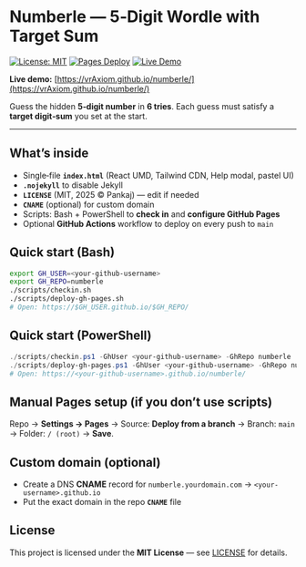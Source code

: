 # Numberle — 5‑Digit Wordle with Target Sum

[![License: MIT](https://img.shields.io/badge/License-MIT-yellow.svg)](LICENSE)
[![Pages Deploy](https://github.com/vrAxiom/numberle/actions/workflows/pages.yml/badge.svg)](https://github.com/vrAxiom/numberle/actions/workflows/pages.yml)
[![Live Demo](https://img.shields.io/badge/demo-live-brightgreen.svg)](https://vrAxiom.github.io/numberle/)

**Live demo:** [https://vrAxiom.github.io/numberle/](https://vrAxiom.github.io/numberle/)

Guess the hidden **5‑digit number** in **6 tries**. Each guess must satisfy a **target digit‑sum** you set at the start.

---

## What’s inside

* Single‑file **`index.html`** (React UMD, Tailwind CDN, Help modal, pastel UI)
* **`.nojekyll`** to disable Jekyll
* **`LICENSE`** (MIT, 2025 © Pankaj) — edit if needed
* **`CNAME`** (optional) for custom domain
* Scripts: Bash + PowerShell to **check in** and **configure GitHub Pages**
* Optional **GitHub Actions** workflow to deploy on every push to `main`

## Quick start (Bash)

```bash
export GH_USER=<your-github-username>
export GH_REPO=numberle
./scripts/checkin.sh
./scripts/deploy-gh-pages.sh
# Open: https://$GH_USER.github.io/$GH_REPO/
```

## Quick start (PowerShell)

```powershell
./scripts/checkin.ps1 -GhUser <your-github-username> -GhRepo numberle
./scripts/deploy-gh-pages.ps1 -GhUser <your-github-username> -GhRepo numberle
# Open: https://<your-github-username>.github.io/numberle/
```

## Manual Pages setup (if you don’t use scripts)

Repo → **Settings → Pages** → Source: **Deploy from a branch** → Branch: `main` → Folder: `/ (root)` → **Save**.

## Custom domain (optional)

* Create a DNS **CNAME** record for `numberle.yourdomain.com` → `<your-username>.github.io`
* Put the exact domain in the repo **`CNAME`** file

## License

This project is licensed under the **MIT License** — see [LICENSE](LICENSE) for details.
